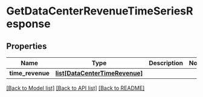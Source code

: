 # GetDataCenterRevenueTimeSeriesResponse

## Properties
Name | Type | Description | Notes
------------ | ------------- | ------------- | -------------
**time_revenue** | [**list[DataCenterTimeRevenue]**](DataCenterTimeRevenue.md) |  | 

[[Back to Model list]](../README.md#documentation-for-models) [[Back to API list]](../README.md#documentation-for-api-endpoints) [[Back to README]](../README.md)


